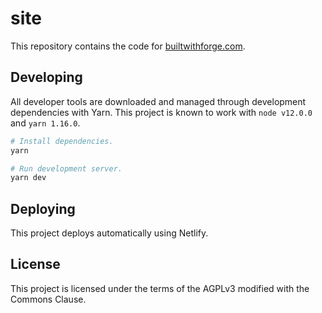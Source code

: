 # site

This repository contains the code for [builtwithforge.com](https://builtwithforge.com).

## Developing

All developer tools are downloaded and managed through development dependencies with Yarn. This project is known to work with `node v12.0.0` and `yarn 1.16.0`.

```bash
# Install dependencies.
yarn

# Run development server.
yarn dev
```

## Deploying

This project deploys automatically using Netlify.

## License

This project is licensed under the terms of the AGPLv3 modified with the Commons Clause.
